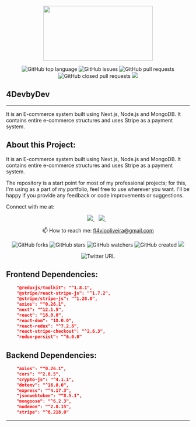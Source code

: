 <p align="center">
<img  width="300" height="150" src="https://4devbydev.com/logo.svg" src="https://4devbydev.com"/>
</p>

<p align='center'>
<img alt="GitHub top language" src="https://img.shields.io/github/languages/top/fl4viooliveira/4devbydev?style=social">
<img alt="GitHub issues" src="https://img.shields.io/github/issues-raw/fl4viooliveira/4devbydev?style=social">
<img alt="GitHub pull requests" src="https://img.shields.io/github/issues-pr-raw/fl4viooliveira/4devbydev?style=social">
<img alt="GitHub closed pull requests" src="https://img.shields.io/github/issues-pr-closed-raw/fl4viooliveira/4devbydev?style=social">
<img src="https://img.shields.io/github/languages/code-size/fl4viooliveira/4devbydev" />
</p>

## 4DevbyDev

<hr class="dotted">
It is an E-commerce system built using Next.js, Node.js and MongoDB. It contains entire e-commerce structures and uses Stripe as a payment system.

## About this Project:

It is an E-commerce system built using Next.js, Node.js and MongoDB. It contains entire e-commerce structures and uses Stripe as a payment system.

The repository is a start point for most of my professional projects; for this, I'm using as a part of my portfolio, feel free to use wherever you want. I'll be happy if you provide any feedback or code improvements or suggestions.

Connect with me at:

<p align='center'>
    
  <a href="https://www.linkedin.com/in/fl4viooliveira/">
    <img src="https://img.shields.io/badge/linkedin-%230077B5.svg?&style=for-the-badge&logo=linkedin&logoColor=white" />
  </a>&nbsp;&nbsp;
  <a href="https://stackoverflow.com/users/13045151/">
    <img src="https://img.shields.io/badge/stackoverflow-%23E4405F.svg?&style=for-the-badge&logo=stackoverflow&logoColor=white" />        
  </a>&nbsp;&nbsp;
  
</p>

<p align='center'>
  📫 How to reach me: <a href='mailto:fl4viooliveira@gmail.com'>fl4viooliveira@gmail.com</a>
</p>
<p align='center'>
  <img alt="GitHub forks" src="https://img.shields.io/github/forks/fl4viooliveira/4devbydev?style=social">
  <img alt="GitHub stars" src="https://img.shields.io/github/stars/fl4viooliveira/4devbydev?style=social">
  <img alt="GitHub watchers" src="https://img.shields.io/github/watchers/fl4viooliveira/4devbydev?style=social">
  <img alt="GitHub created" src="https://badges.pufler.dev/created/fl4viooliveira/4devbydev">
  <img src="https://badges.pufler.dev/visits/fl4viooliveira/4devbydev"> 
</p>

<p align='center'>
  <img alt="Twitter URL" src="https://img.shields.io/twitter/url?style=social&url=https://twitter.com/fl4viooliveira">
</p>

## Frontend Dependencies:

```json
    "@reduxjs/toolkit": "^1.8.1",
    "@stripe/react-stripe-js": "^1.7.2",
    "@stripe/stripe-js": "^1.28.0",
    "axios": "^0.26.1",
    "next": "^12.1.5",
    "react": "18.0.0",
    "react-dom": "18.0.0",
    "react-redux": "^7.2.8",
    "react-stripe-checkout": "^2.6.3",
    "redux-persist": "^6.0.0"
```

## Backend Dependencies:

```json
    "axios": "^0.26.1",
    "cors": "^2.8.5",
    "crypto-js": "^4.1.1",
    "dotenv": "^16.0.0",
    "express": "^4.17.3",
    "jsonwebtoken": "^8.5.1",
    "mongoose": "^6.2.3",
    "nodemon": "^2.0.15",
    "stripe": "^8.218.0"
```

<hr class="dotted">
